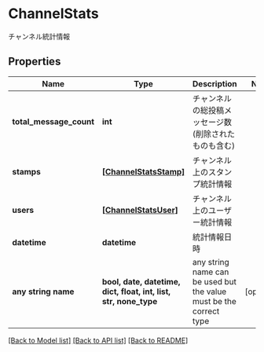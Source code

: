 # ChannelStats

チャンネル統計情報

## Properties
Name | Type | Description | Notes
------------ | ------------- | ------------- | -------------
**total_message_count** | **int** | チャンネルの総投稿メッセージ数(削除されたものも含む) | 
**stamps** | [**[ChannelStatsStamp]**](ChannelStatsStamp.md) | チャンネル上のスタンプ統計情報 | 
**users** | [**[ChannelStatsUser]**](ChannelStatsUser.md) | チャンネル上のユーザー統計情報 | 
**datetime** | **datetime** | 統計情報日時 | 
**any string name** | **bool, date, datetime, dict, float, int, list, str, none_type** | any string name can be used but the value must be the correct type | [optional]

[[Back to Model list]](../README.md#documentation-for-models) [[Back to API list]](../README.md#documentation-for-api-endpoints) [[Back to README]](../README.md)


